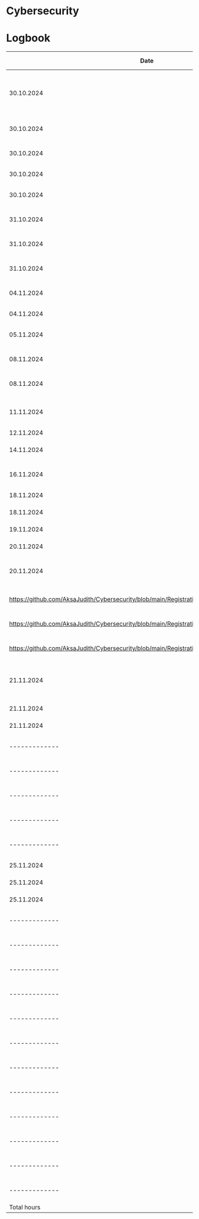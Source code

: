# Cybersecurity
# Logbook

| Date  | Used hours | Subject(s)  | Output |
| ------------- | ------------- | ------------- | ------------- |
| 30.10.2024  | 0,5  | Cisco Introduction to Cybersecurity | My Knowledge Check and Course Navigation Tutorial |
| 30.10.2024  | 2 | Cisco Introduction to Cybersecurity | Chapter 1, Quiz done |
| 30.10.2024  | 2 | Cisco Introduction to Cybersecurity | Chapter 2, Quiz done |
| 30.10.2024  | 2 | Cybersecurity kick-off lecture | Online lecture |
| 30.10.2024  | 2 | Cisco Introduction to Cybersecurity | Chapter 3, Quiz done |
| 31.10.2024  | 2 | Cisco Introduction to Cybersecurity | Chapter 4, Quiz done |
| 31.10.2024  | 1 | Cisco Introduction to Cybersecurity | Chapter 5, Quiz done |
| 31.10.2024  | 1 | Cisco Introduction to Cybersecurity | Course Final Exam |
| 04.11.2024 | 1,5 | Cybersecurity lecture, intro to PortSwigger | Online lecture |
| 04.11.2024 | 0,5 | PortSwigger | Tilin luonti ja tutustuminen |
| 05.11.2024 | 2 | Portswigger, SQL injection and Burp Suite | SQL injection lab 1 & lab 2 |
| 08.11.2024 | 2 | Portswigger, Burp, Authentication | Authentication vulnerabilities lab 1 & lab 2 |
| 08.11.2024 | 2 | Portswigger, Burp, Access Control | Access Control lab 1 & lab 2 |
| 11.11.2024 | 2 | Cybersecurity lecture, intro to Booking System Project | Online lecture |
| 12.11.2024 | 1 | Network Security | Self study |
| 14.11.2024 | 3 | Network Security, attacks and mitigation | Self Study |
| 16.11.2024 | 5 | Bookingsystem, VSC, ZAP, Docker, PS | First ZAP report |
| 18.11.2024 | 1 | Bookingsystem, phase 1 | Phase 1 task |
| 18.11.2024 | 1,5 | Cybersecurity lecture | Online lecture |
| 19.11.2024 | 1 | Bookingsystem, phase 1 | Phase 1 task |
| 20.11.2024 | 1,5 | Cybersecurity lecture | Online lecture |
| 20.11.2024 | 2 | Bookingsystem, phase 1 | Phase 1 task, First Registration report |
| https://github.com/AksaJudith/Cybersecurity/blob/main/Registration_page_first_test.md | First Register repo | splitting app.js to routes>register.js | ------------- |
| https://github.com/AksaJudith/Cybersecurity/blob/main/Registration_after_fix_Report-.md | Second Register repo | static/styles.css in use | ------------- |
| https://github.com/AksaJudith/Cybersecurity/blob/main/Registration_after_second_fix_Report-.md | Third Register repo | after fixes | ------------- |
| 21.11.2024 | 2 | Booking system, phase 1 (took a while to understand and get it done) | Phase 1 task finally done |
| 21.11.2024 | 1,5 | NIST, pgcrypto, node, PBKDF2 | Study encryption |
| 21.11.2024 | 1 | Booking system, phase 2 | Phase 2 task, start |
| ------------- | First Login repo | ------------- | ------------- |
| ------------- | Second Login repo | ------------- | ------------- |
| ------------- | Third login repo | ------------- | ------------- |
| ------------- | First localhost repo | ------------- | ------------- |
| ------------- | Last localhost repo | ------------- | ------------- |
| 25.11.2024 | 2 | Booking system, phase 2 | Phase 2 task done |
| 25.11.2024 | 2 | Week 3 Material | Read all materials |
| 25.11.2024 | 1 | Phase 3 code update | Phase 3 task, start |
| ------------- | ------------- | ------------- | ------------- |
| ------------- | ------------- | ------------- | ------------- |
| ------------- | ------------- | ------------- | ------------- |
| ------------- | ------------- | ------------- | ------------- |
| ------------- | ------------- | ------------- | ------------- |
| ------------- | ------------- | ------------- | ------------- |
| ------------- | ------------- | ------------- | ------------- |
| ------------- | ------------- | ------------- | ------------- |
| ------------- | ------------- | ------------- | ------------- |
| ------------- | ------------- | ------------- | ------------- |
| ------------- | ------------- | ------------- | ------------- |
| ------------- | ------------- | ------------- | ------------- |
| Total hours | 48 | Portswigger labs | 6 |